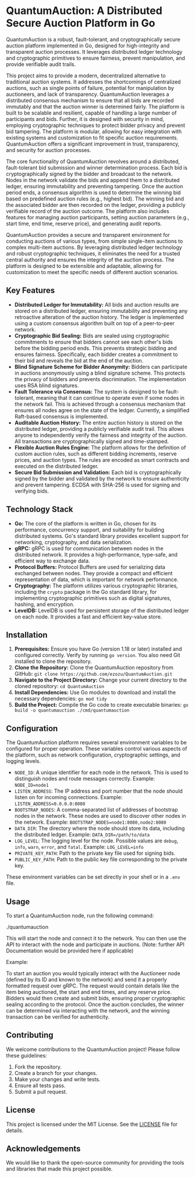 # QuantumAuction: A Distributed Secure Auction Platform in Go

QuantumAuction is a robust, fault-tolerant, and cryptographically secure auction platform implemented in Go, designed for high-integrity and transparent auction processes. It leverages distributed ledger technology and cryptographic primitives to ensure fairness, prevent manipulation, and provide verifiable audit trails.

This project aims to provide a modern, decentralized alternative to traditional auction systems. It addresses the shortcomings of centralized auctions, such as single points of failure, potential for manipulation by auctioneers, and lack of transparency. QuantumAuction leverages a distributed consensus mechanism to ensure that all bids are recorded immutably and that the auction winner is determined fairly. The platform is built to be scalable and resilient, capable of handling a large number of participants and bids. Further, it is designed with security in mind, employing cryptographic techniques to protect bidder privacy and prevent bid tampering. The platform is modular, allowing for easy integration with existing systems and customization to fit specific auction requirements. QuantumAuction offers a significant improvement in trust, transparency, and security for auction processes.

The core functionality of QuantumAuction revolves around a distributed, fault-tolerant bid submission and winner determination process. Each bid is cryptographically signed by the bidder and broadcast to the network. Nodes in the network validate the bids and append them to a distributed ledger, ensuring immutability and preventing tampering. Once the auction period ends, a consensus algorithm is used to determine the winning bid based on predefined auction rules (e.g., highest bid). The winning bid and the associated bidder are then recorded on the ledger, providing a publicly verifiable record of the auction outcome. The platform also includes features for managing auction participants, setting auction parameters (e.g., start time, end time, reserve price), and generating audit reports.

QuantumAuction provides a secure and transparent environment for conducting auctions of various types, from simple single-item auctions to complex multi-item auctions. By leveraging distributed ledger technology and robust cryptographic techniques, it eliminates the need for a trusted central authority and ensures the integrity of the auction process. The platform is designed to be extensible and adaptable, allowing for customization to meet the specific needs of different auction scenarios.

## Key Features

*   **Distributed Ledger for Immutability:** All bids and auction results are stored on a distributed ledger, ensuring immutability and preventing any retroactive alteration of the auction history. The ledger is implemented using a custom consensus algorithm built on top of a peer-to-peer network.
*   **Cryptographic Bid Sealing:** Bids are sealed using cryptographic commitments to ensure that bidders cannot see each other's bids before the bidding period ends. This prevents strategic bidding and ensures fairness. Specifically, each bidder creates a commitment to their bid and reveals the bid at the end of the auction.
*   **Blind Signature Scheme for Bidder Anonymity:** Bidders can participate in auctions anonymously using a blind signature scheme. This protects the privacy of bidders and prevents discrimination. The implementation uses RSA blind signatures.
*   **Fault Tolerance via Consensus:** The system is designed to be fault-tolerant, meaning that it can continue to operate even if some nodes in the network fail. This is achieved through a consensus mechanism that ensures all nodes agree on the state of the ledger. Currently, a simplified Raft-based consensus is implemented.
*   **Auditable Auction History:** The entire auction history is stored on the distributed ledger, providing a publicly verifiable audit trail. This allows anyone to independently verify the fairness and integrity of the auction. All transactions are cryptographically signed and time-stamped.
*   **Flexible Auction Rules Engine:** The platform allows for the definition of custom auction rules, such as different bidding increments, reserve prices, and auction types. The rules are encoded as smart contracts and executed on the distributed ledger.
*   **Secure Bid Submission and Validation:** Each bid is cryptographically signed by the bidder and validated by the network to ensure authenticity and prevent tampering. ECDSA with SHA-256 is used for signing and verifying bids.

## Technology Stack

*   **Go:** The core of the platform is written in Go, chosen for its performance, concurrency support, and suitability for building distributed systems. Go's standard library provides excellent support for networking, cryptography, and data serialization.
*   **gRPC:** gRPC is used for communication between nodes in the distributed network. It provides a high-performance, type-safe, and efficient way to exchange data.
*   **Protocol Buffers:** Protocol Buffers are used for serializing data exchanged between nodes. They provide a compact and efficient representation of data, which is important for network performance.
*   **Cryptography:** The platform utilizes various cryptographic libraries, including the `crypto` package in the Go standard library, for implementing cryptographic primitives such as digital signatures, hashing, and encryption.
*   **LevelDB:** LevelDB is used for persistent storage of the distributed ledger on each node. It provides a fast and efficient key-value store.

## Installation

1.  **Prerequisites:** Ensure you have Go (version 1.18 or later) installed and configured correctly. Verify by running `go version`. You also need Git installed to clone the repository.
2.  **Clone the Repository:** Clone the QuantumAuction repository from GitHub:
    `git clone https://github.com/ezozu/QuantumAuction.git`
3.  **Navigate to the Project Directory:** Change your current directory to the cloned repository:
    `cd QuantumAuction`
4.  **Install Dependencies:** Use Go modules to download and install the necessary dependencies:
    `go mod tidy`
5.  **Build the Project:** Compile the Go code to create executable binaries:
    `go build -o quantumauction ./cmd/quantumauction`

## Configuration

The QuantumAuction platform requires several environment variables to be configured for proper operation. These variables control various aspects of the platform, such as network configuration, cryptographic settings, and logging levels.

*   `NODE_ID`: A unique identifier for each node in the network. This is used to distinguish nodes and route messages correctly. Example: `NODE_ID=node1`
*   `LISTEN_ADDRESS`: The IP address and port number that the node should listen on for incoming connections. Example: `LISTEN_ADDRESS=0.0.0.0:8080`
*   `BOOTSTRAP_NODES`: A comma-separated list of addresses of bootstrap nodes in the network. These nodes are used to discover other nodes in the network. Example: `BOOTSTRAP_NODES=node1:8080,node2:8080`
*   `DATA_DIR`: The directory where the node should store its data, including the distributed ledger. Example: `DATA_DIR=/path/to/data`
*   `LOG_LEVEL`: The logging level for the node. Possible values are `debug`, `info`, `warn`, `error`, and `fatal`. Example: `LOG_LEVEL=info`
*   `PRIVATE_KEY_PATH`: Path to the private key file used for signing bids.
*   `PUBLIC_KEY_PATH`: Path to the public key file corresponding to the private key.

These environment variables can be set directly in your shell or in a `.env` file.

## Usage

To start a QuantumAuction node, run the following command:

./quantumauction

This will start the node and connect it to the network. You can then use the API to interact with the node and participate in auctions. (Note: further API Documentation would be provided here if applicable)

Example:

To start an auction you would typically interact with the Auctioneer node (defined by its ID and known to the network) and send it a properly formatted request over gRPC. The request would contain details like the item being auctioned, the start and end times, and any reserve price. Bidders would then create and submit bids, ensuring proper cryptographic sealing according to the protocol. Once the auction concludes, the winner can be determined via interacting with the network, and the winning transaction can be verified for authenticity.

## Contributing

We welcome contributions to the QuantumAuction project! Please follow these guidelines:

1.  Fork the repository.
2.  Create a branch for your changes.
3.  Make your changes and write tests.
4.  Ensure all tests pass.
5.  Submit a pull request.

## License

This project is licensed under the MIT License. See the [LICENSE](https://github.com/ezozu/QuantumAuction/blob/main/LICENSE) file for details.

## Acknowledgements

We would like to thank the open-source community for providing the tools and libraries that made this project possible.